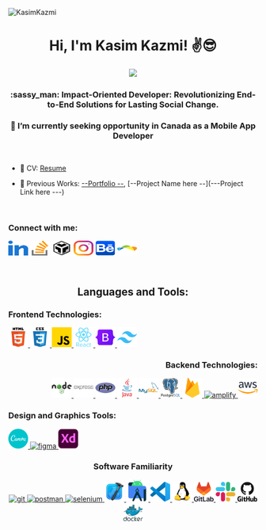 <!--
**kasimkazmi/KasimKazmi** is a ✨ _special_ ✨ repository because its `README.md` (this file) appears on your GitHub profile.

Here are some ideas to get you started:

- 🔭 I’m currently working on ...
- 🌱 I’m currently learning ...
- 👯 I’m looking to collaborate on ...
- 🤔 I’m looking for help with ...
- 💬 Ask me about ...
- 📫  How to reach me: **kasimkazmi27@gmail.com**
- 😄 Pronouns: ...
- ⚡ Fun fact: ...
   :art: Portfolio: https://github.com/kasimkazmi <br>

   :sparkles: Favorite Tech: HTML, CSS, Bootstrap, JavaScript, React-Native, ... <br>
     <h4> :star_struck: Tools Preference: VS-Code, XD, XCODE, Android Studio, Visual Paradigm ... <br></h4>
-->

<p align="left">
  <img src="https://komarev.com/ghpvc/?username=kasimkazmi&label=Profile%20views&color=0e75b6&style=flat"
    alt="KasimKazmi" />
</p>

<h1 align="center">Hi, I'm Kasim Kazmi! ✌️😎</h1>
<p align="center">
  <!-- copywrite reserve by-> Typing SVG by DenverCoder1 - https://github.com/DenverCoder1/readme-typing-svg -->
<img src="https://readme-typing-svg.demolab.com?font=Jersey+10+Charted&size=30&pause=1000&color=091510&background=25B14400&center=true&vCenter=true&random=false&width=900&height=30&lines=Full+Stack+Web+%26+Mobile+App+Developer;Embracing+continuous+learning+enables+me+to+continually+discover+new+things." />
</p>

<p align="center">
  <samp>
    <h3 align="center">
      :sassy_man: Impact-Oriented Developer: Revolutionizing End-to-End
      Solutions for Lasting Social Change.
    </h3>
    <h3 align="center">
      🌱 I’m currently seeking opportunity in Canada as a Mobile App Developer
    </h3>
  </samp>
</p>

<br />

- 📄 CV: [Resume](https://read.cv/kasimkazmi) 

- 📁 Previous Works:
[--Portfolio --](https://www.kasimkazmi.me/), [--Project Name here
--](---Project Link here ---)
</br>
<h3 align="left">Connect with me:</h3>
<p align="left">

  <a href="https://linkedin.com/in/https://www.linkedin.com/in/kasim-kazmi-18b4b511a/" target="blank"><img
      align="center"
      src="https://raw.githubusercontent.com/kasimkazmi/Social-Media-Icons/58afca08375fa93ca4d9e574befa4c83fa3d11f7/linked-in-alt.svg"
      alt="https://www.linkedin.com/in/kasim-kazmi-18b4b511a/" height="30" width="40" /></a>
  <a href="https://stackoverflow.com/users/24688483/kasim-kazmi" target="blank"><img align="center"
      src="https://raw.githubusercontent.com/kasimkazmi/Social-Media-Icons/02fb5787d00ddffba7dfb96e10fc459622d754bb/stack-overflow.svg"
      alt="24688483/kasim-kazmi" height="30" width="40" /></a>
  <a href="https://codesandbox.com/https://codesandbox.io/u/kasimkazmi27" target="blank"><img align="center"
      src="https://raw.githubusercontent.com/kasimkazmi/Social-Media-Icons/9b9bfb57c594bbfa7746bda46cc84c442234e575/codesandbox.svg"
      alt="https://codesandbox.io/u/kasimkazmi27" height="30" width="40" /></a>
  <a href="https://instagram.com/https://www.instagram.com/its_always_be_me/" target="blank"><img align="center"
      src="https://raw.githubusercontent.com/kasimkazmi/Social-Media-Icons/d8ea52b8ea09e715d1f46bca4e041cfe616be680/instagram.svg"
      alt="https://www.instagram.com/its_always_be_me/" height="30" width="40" /></a>
  <a href="https://www.behance.net/https://www.behance.net/rajakarajaka1" target="blank"><img align="center"
      src="https://raw.githubusercontent.com/kasimkazmi/Social-Media-Icons/8895448254a83c804e9a2585de13f1d806da2bdb/behance.svg"
      alt="https://www.behance.net/rajakarajaka1" height="30" width="40" /></a>
  <a href="https://www.topcoder.com/members/kasim_kazmi" target="blank"><img align="center"
      src="https://raw.githubusercontent.com/kasimkazmi/Social-Media-Icons/8895448254a83c804e9a2585de13f1d806da2bdb/topcoder.svg"
      alt="kasim_kazmi" height="30" width="40" /></a>
</p>
</br>

<h2 align="center">Languages and Tools:</h2>
<h3 align="left">Frontend Technologies:</h3>
<p align="left">
  <a href="https://www.w3schools.com/html/" target="_blank" rel="noreferrer">
    <img src="https://raw.githubusercontent.com/kasimkazmi/Social-Media-Icons/eca33ee2a26db45cb924606d34589e0452bf10af/html5-original.svg"
      alt="html5" width="40" height="40" />
  </a>
  <a href="https://www.w3schools.com/css/" target="_blank" rel="noreferrer">
    <img src="https://raw.githubusercontent.com/kasimkazmi/Social-Media-Icons/eca33ee2a26db45cb924606d34589e0452bf10af/css3-original.svg"
      alt="css3" width="40" height="40" />
  </a>
  <a href="https://developer.mozilla.org/en-US/docs/Web/JavaScript" target="_blank" rel="noreferrer">
    <img src="https://raw.githubusercontent.com/kasimkazmi/Social-Media-Icons/eca33ee2a26db45cb924606d34589e0452bf10af/javascript.svg"
      alt="javascript" width="40" height="40" />
  </a>
  <a href="https://reactjs.org/" target="_blank" rel="noreferrer">
    <img src="https://raw.githubusercontent.com/kasimkazmi/Social-Media-Icons/eca33ee2a26db45cb924606d34589e0452bf10af/react-original.svg"
      alt="react" width="40" height="40" />
  </a>

  <a href="https://getbootstrap.com" target="_blank" rel="noreferrer">
    <img src="https://raw.githubusercontent.com/kasimkazmi/Social-Media-Icons/eca33ee2a26db45cb924606d34589e0452bf10af/bootstrap-original.svg"
      alt="bootstrap" width="40" height="40" />
  </a>

  <a href="https://tailwindcss.com/" target="_blank" rel="noreferrer">
    <img src="https://raw.githubusercontent.com/kasimkazmi/Social-Media-Icons/d9ef54b3e67b4202cbf7617f0ad710b83adb0581/tailwindcss-original.svg" alt="tailwind" width="40" height="40" />
  </a>
</p>
<h3 align="right">Backend Technologies:</h3>
<p align="right">
  <a href="https://nodejs.org" target="_blank" rel="noreferrer">
    <img src="https://raw.githubusercontent.com/kasimkazmi/Social-Media-Icons/15f7bb15760633e84ae325fe9e784bda83cc8d9b/nodejs-original.svg"
      alt="nodejs" width="40" height="40" />
  </a>
  <a href="https://expressjs.com" target="_blank" rel="noreferrer">
    <img src="https://raw.githubusercontent.com/kasimkazmi/Social-Media-Icons/15f7bb15760633e84ae325fe9e784bda83cc8d9b/express-original.svg"
      alt="express" width="40" height="40" />
  </a>
  <a href="https://www.php.net" target="_blank" rel="noreferrer">
    <img src="https://raw.githubusercontent.com/kasimkazmi/Social-Media-Icons/15f7bb15760633e84ae325fe9e784bda83cc8d9b/php-original.svg" alt="php" width="40"
      height="40" />
  </a>

  <a href="https://www.java.com" target="_blank" rel="noreferrer">
    <img src="https://raw.githubusercontent.com/kasimkazmi/Social-Media-Icons/15f7bb15760633e84ae325fe9e784bda83cc8d9b/java-original.svg" alt="java"
      width="40" height="40" />
  </a>
  <a href="https://www.mysql.com/" target="_blank" rel="noreferrer">
    <img src="https://raw.githubusercontent.com/kasimkazmi/Social-Media-Icons/15f7bb15760633e84ae325fe9e784bda83cc8d9b/mysql-original.svg"
      alt="mysql" width="40" height="40" />
  </a>
  <a href="https://www.postgresql.org" target="_blank" rel="noreferrer">
    <img
      src="https://raw.githubusercontent.com/kasimkazmi/Social-Media-Icons/15f7bb15760633e84ae325fe9e784bda83cc8d9b/postgresql-original.svg"
      alt="postgresql" width="40" height="40" />
  </a>
  <a href="https://firebase.google.com/" target="_blank" rel="noreferrer">
    <img src="https://raw.githubusercontent.com/kasimkazmi/Social-Media-Icons/15f7bb15760633e84ae325fe9e784bda83cc8d9b/firebase-original.svg" alt="firebase" width="40" height="40" />
  </a>
  <a href="https://aws.amazon.com/amplify/" target="_blank" rel="noreferrer"> <img
    src="https://docs.amplify.aws/assets/logo-dark.svg" alt="amplify" width="40" height="40" /> </a>
  <a href="https://aws.amazon.com" target="_blank" rel="noreferrer">
    <img
      src="https://raw.githubusercontent.com/kasimkazmi/Social-Media-Icons/8b1471914281d582ad580276aa9dfb49b2c49808/amazonwebservices.svg"
      alt="aws" width="40" height="40" />
  </a>
</p>


<h3 align="left">Design and Graphics Tools:</h3>
<p align="left">
<a href="https://www.canva.com/" target="_blank" rel="noreferrer"> <img src="https://raw.githubusercontent.com/kasimkazmi/Social-Media-Icons/db328796cd1e2deb922acb9a005589dfdbd0dc66/canva-original.svg" alt="figma" width="40" height="40"/> </a> 
 <a href="https://www.figma.com/" target="_blank" rel="noreferrer"> <img src="https://www.vectorlogo.zone/logos/figma/figma-icon.svg" alt="figma" width="40" height="40"/> </a> 
 <a href="https://www.adobe.com/products/xd.html" target="_blank" rel="noreferrer"> <img src="https://raw.githubusercontent.com/kasimkazmi/Social-Media-Icons/aceba2bc77f90a8e41e0530c93c3912f9561b1f9/xd-original.svg" alt="Adobe xd" width="40" height="40"/> </a>
</p>

<h3 align="center">Software Familiarity </h3>
<p align="center">
  <a href="https://git-scm.com/" target="_blank" rel="noreferrer">
    <img src="https://www.vectorlogo.zone/logos/git-scm/git-scm-icon.svg" alt="git" width="40" height="40" />
  </a>
  <a href="https://postman.com" target="_blank" rel="noreferrer"> <img src="https://www.vectorlogo.zone/logos/getpostman/getpostman-icon.svg" alt="postman" width="40" height="40"/> </a>
<a href="https://www.selenium.dev" target="_blank" rel="noreferrer"> <img src="https://raw.githubusercontent.com/detain/svg-logos/780f25886640cef088af994181646db2f6b1a3f8/svg/selenium-logo.svg" alt="selenium" width="40" height="40"/> </a> 

 <a href="https://developer.apple.com/xcode/" target="_blank" rel="noreferrer">
    <img src="https://raw.githubusercontent.com/kasimkazmi/Social-Media-Icons/aceba2bc77f90a8e41e0530c93c3912f9561b1f9/xcode-original.svg"
      alt="XCODE" width="40" height="40" />
  </a>
  
 <a href="https://developer.android.com/studio" target="_blank" rel="noreferrer">
    <img src="https://raw.githubusercontent.com/kasimkazmi/Social-Media-Icons/db328796cd1e2deb922acb9a005589dfdbd0dc66/androidstudio.svg"
      alt="Android Studio" width="45" height="45" />
  </a>
 <a href="https://www.redhat.com/en" target="_blank" rel="noreferrer">
    <img src="https://raw.githubusercontent.com/kasimkazmi/Social-Media-Icons/aceba2bc77f90a8e41e0530c93c3912f9561b1f9/vscode-original.svg"
      alt="VScode" width="40" height="40" />
  </a>
  
<a href="https://www.linux.org/pages/download/" target="_blank" rel="noreferrer">
    <img src="https://raw.githubusercontent.com/kasimkazmi/Social-Media-Icons/aceba2bc77f90a8e41e0530c93c3912f9561b1f9/linux-original.svg" alt="Linux" width="40" height="40" />
  </a>
   <a href="https://about.gitlab.com/install/" target="_blank" rel="noreferrer">
    <img src="https://raw.githubusercontent.com/kasimkazmi/Social-Media-Icons/aceba2bc77f90a8e41e0530c93c3912f9561b1f9/gitlab-original.svg"
      alt="GitLab" width="40" height="40" />
  </a> 
  <a href="https://slack.com/" target="_blank" rel="noreferrer">
    <img src="https://raw.githubusercontent.com/kasimkazmi/Social-Media-Icons/caad88ee524cbdb64f56c4040918316da140198d/slack-original.svg"
      alt="slack" width="40" height="40" />  <a href="https://github.com/" target="_blank" rel="noreferrer">
    <img src="https://raw.githubusercontent.com/kasimkazmi/Social-Media-Icons/aceba2bc77f90a8e41e0530c93c3912f9561b1f9/github-original.svg"
      alt="GitHub" width="40" height="40"/>
  </a>

 <a href="https://www.docker.com/" target="_blank" rel="noreferrer">
    <img src="https://raw.githubusercontent.com/devicons/devicon/master/icons/docker/docker-original-wordmark.svg"
      alt="docker" width="40" height="40"  />
  </a>
  
</p>



  
   
